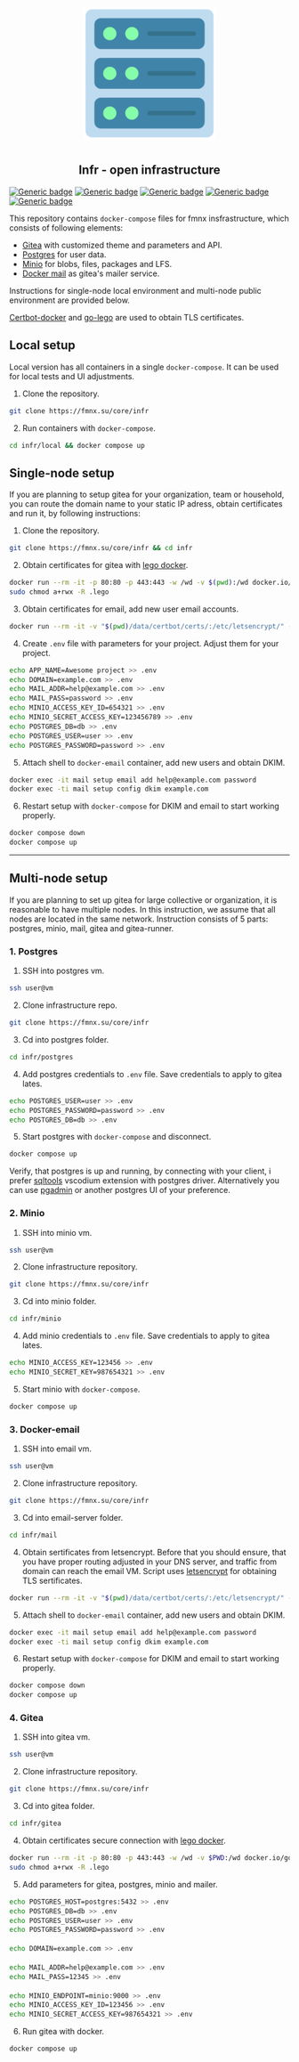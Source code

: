 <p align="center">
<img style="align: center; padding-left: 10px; padding-right: 10px; padding-bottom: 10px;" width="238px" height="238px" src="logo.png" />
</p>

<h2 align="center">Infr - open infrastructure</h2>

[![Generic badge](https://img.shields.io/badge/license-gpl-orange.svg)](https://fmnx.su/infr/fmnx/src/branch/main/LICENSE)
[![Generic badge](https://img.shields.io/badge/fmnx-repo-006db0.svg)](https://fmnx.su/core/infr)
[![Generic badge](https://img.shields.io/badge/codeberg-repo-45a3fb.svg)](https://codeberg.org/fmnx/infr)
[![Generic badge](https://img.shields.io/badge/github-repo-red.svg)](https://github.com/fmnx-io/infr)
[![Generic badge](https://img.shields.io/badge/flaticon-icons-03fca1.svg)](https://www.flaticon.com)

This repository contains `docker-compose` files for fmnx insfrastructure, which consists of following elements:

- [Gitea](https://about.gitea.com/) with customized theme and parameters and API.
- [Postgres](https://www.postgresql.org/) for user data.
- [Minio](https://min.io/) for blobs, files, packages and LFS.
- [Docker mail](https://github.com/docker-mailserver/docker-mailserver) as gitea's mailer service.

Instructions for single-node local environment and multi-node public environment are provided below.

[Certbot-docker](https://hub.docker.com/r/certbot/certbot) and [go-lego](https://github.com/go-acme/lego) are used to obtain TLS certificates.

## Local setup

Local version has all containers in a single `docker-compose`. It can be used for local tests and UI adjustments.

1. Clone the repository.

```sh
git clone https://fmnx.su/core/infr
```

2. Run containers with `docker-compose`.

```sh
cd infr/local && docker compose up
```

## Single-node setup

If you are planning to setup gitea for your organization, team or household, you can route the domain name to your static IP adress, obtain certificates and run it, by following instructions:

1. Clone the repository.

```sh
git clone https://fmnx.su/core/infr && cd infr
```

2. Obtain certificates for gitea with [lego docker](https://hub.docker.com/r/goacme/lego/).

```sh
docker run --rm -it -p 80:80 -p 443:443 -w /wd -v $(pwd):/wd docker.io/goacme/lego --email="name@example.com" --domains="example.com" --http run
sudo chmod a+rwx -R .lego
```

3. Obtain certificates for email, add new user email accounts.

```sh
docker run --rm -it -v "$(pwd)/data/certbot/certs/:/etc/letsencrypt/" -v "$(pwd)/data/certbot/logs/:/var/log/letsencrypt/" -p 80:80 docker.io/certbot/certbot certonly --standalone -d mail.example.com
```

4. Create `.env` file with parameters for your project. Adjust them for your project.

```sh
echo APP_NAME=Awesome project >> .env
echo DOMAIN=example.com >> .env
echo MAIL_ADDR=help@example.com >> .env
echo MAIL_PASS=password >> .env
echo MINIO_ACCESS_KEY_ID=654321 >> .env
echo MINIO_SECRET_ACCESS_KEY=123456789 >> .env
echo POSTGRES_DB=db >> .env
echo POSTGRES_USER=user >> .env
echo POSTGRES_PASSWORD=password >> .env
```

5. Attach shell to `docker-email` container, add new users and obtain DKIM.

```sh
docker exec -it mail setup email add help@example.com password
docker exec -ti mail setup config dkim example.com
```

6. Restart setup with `docker-compose` for DKIM and email to start working properly.

```sh
docker compose down
docker compose up
```

---

## Multi-node setup

If you are planning to set up gitea for large collective or organization, it is reasonable to have multiple nodes. In this instruction, we assume that all nodes are located in the same network. Instruction consists of 5 parts: postgres, minio, mail, gitea and gitea-runner.

### 1. Postgres

1. SSH into postgres vm.

```sh
ssh user@vm
```

2. Clone infrastructure repo.

```sh
git clone https://fmnx.su/core/infr
```

3. Cd into postgres folder.

```sh
cd infr/postgres
```

4. Add postgres credentials to `.env` file. Save credentials to apply to gitea lates.

```sh
echo POSTGRES_USER=user >> .env
echo POSTGRES_PASSWORD=password >> .env
echo POSTGRES_DB=db >> .env
```

5. Start postgres with `docker-compose` and disconnect.

```sh
docker compose up
```

Verify, that postgres is up and running, by connecting with your client, i prefer [sqltools](https://open-vsx.org/extension/mtxr/sqltools) vscodium extension with postgres driver. Alternatively you can use [pgadmin](https://www.pgadmin.org/) or another postgres UI of your preference.

### 2. Minio

1. SSH into minio vm.

```sh
ssh user@vm
```

2. Clone infrastructure repository.

```sh
git clone https://fmnx.su/core/infr
```

3. Cd into minio folder.

```sh
cd infr/minio
```

4. Add minio credentials to `.env` file. Save credentials to apply to gitea lates.

```sh
echo MINIO_ACCESS_KEY=123456 >> .env
echo MINIO_SECRET_KEY=987654321 >> .env
```

5. Start minio with `docker-compose`.

```sh
docker compose up
```

### 3. Docker-email

1. SSH into email vm.

```sh
ssh user@vm
```

2. Clone infrastructure repository.

```sh
git clone https://fmnx.su/core/infr
```

3. Cd into email-server folder.

```sh
cd infr/mail
```

4. Obtain sertificates from letsencrypt. Before that you should ensure, that you have proper routing adjusted in your DNS server, and traffic from domain can reach the email VM. Script uses [letsencrypt](https://letsencrypt.org/) for obtaining TLS sertificates.

```sh
docker run --rm -it -v "$(pwd)/data/certbot/certs/:/etc/letsencrypt/" -v "$(pwd)/data/certbot/logs/:/var/log/letsencrypt/" -p 80:80 docker.io/certbot/certbot certonly --standalone -d mail.example.com
```

5. Attach shell to `docker-email` container, add new users and obtain DKIM.

```sh
docker exec -it mail setup email add help@example.com password
docker exec -ti mail setup config dkim example.com
```

6. Restart setup with `docker-compose` for DKIM and email to start working properly.

```sh
docker compose down
docker compose up
```

### 4. Gitea

1. SSH into gitea vm.

```sh
ssh user@vm
```

2. Clone infrastructure repository.

```sh
git clone https://fmnx.su/core/infr
```

3. Cd into gitea folder.

```sh
cd infr/gitea
```

4. Obtain certificates secure connection with [lego docker](https://hub.docker.com/r/goacme/lego/).

```sh
docker run --rm -it -p 80:80 -p 443:443 -w /wd -v $PWD:/wd docker.io/goacme/lego --email="name@example.com" --domains="example.com" --http run
sudo chmod a+rwx -R .lego
```

5. Add parameters for gitea, postgres, minio and mailer.

```sh
echo POSTGRES_HOST=postgres:5432 >> .env
echo POSTGRES_DB=db >> .env
echo POSTGRES_USER=user >> .env
echo POSTGRES_PASSWORD=password >> .env

echo DOMAIN=example.com >> .env

echo MAIL_ADDR=help@example.com >> .env
echo MAIL_PASS=12345 >> .env

echo MINIO_ENDPOINT=minio:9000 >> .env
echo MINIO_ACCESS_KEY_ID=123456 >> .env
echo MINIO_SECRET_ACCESS_KEY=987654321 >> .env
```

6. Run gitea with docker.

```sh
docker compose up
```
